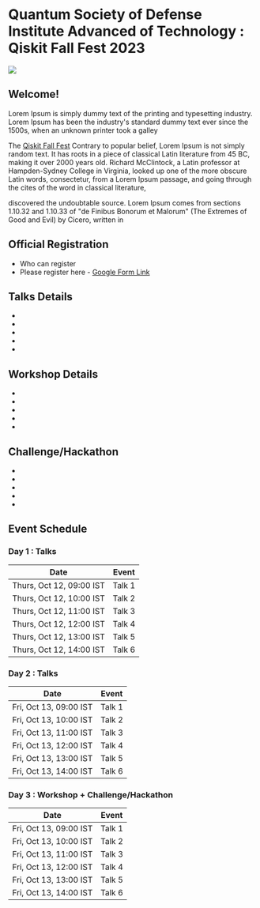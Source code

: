 # Quantum Society of Defense Institute Advanced of Technology : Qiskit Fall Fest 2023

<img src="https://github.com/yuvrajsingh05121999/QSoD-Qiskit_Fall_Fest_2023/assets/95167383/4f4a8065-60d9-4753-8f7b-33d406a556fc">

## Welcome!
Lorem Ipsum is simply dummy text of the printing and typesetting industry. Lorem Ipsum has been the industry's standard dummy text ever since the 1500s, when an unknown printer took a galley

The [Qiskit Fall Fest](https://medium.com/qiskit/you-are-invited-to-the-2023-qiskit-fall-fest-a0efc490f24a) Contrary to popular belief, Lorem Ipsum is not simply random text. It has roots in a piece of classical Latin literature from 45 BC, making it over 2000 years old. Richard McClintock, a Latin professor at Hampden-Sydney College in Virginia, looked up one of the more obscure Latin words, consectetur, from a Lorem Ipsum passage, and going through the cites of the word in classical literature, 

discovered the undoubtable source. Lorem Ipsum comes from sections 1.10.32 and 1.10.33 of "de Finibus Bonorum et Malorum" (The Extremes of Good and Evil) by Cicero, written in

## Official Registration

- Who can register
- Please register here - [Google Form Link](https://)

## Talks Details

-
-
-
-
-

## Workshop Details

-
-
-
-
-

## Challenge/Hackathon

-
-
-
-
-

## Event Schedule

### Day 1 : Talks
| Date | Event |
| --- | --- |
| Thurs, Oct 12, 09:00 IST | Talk 1 |
| Thurs, Oct 12, 10:00 IST | Talk 2 |
| Thurs, Oct 12, 11:00 IST | Talk 3 |
| Thurs, Oct 12, 12:00 IST | Talk 4 |
| Thurs, Oct 12, 13:00 IST | Talk 5 |
| Thurs, Oct 12, 14:00 IST | Talk 6 |

### Day 2 : Talks
| Date | Event |
| --- | --- |
| Fri, Oct 13, 09:00 IST | Talk 1 |
| Fri, Oct 13, 10:00 IST | Talk 2 |
| Fri, Oct 13, 11:00 IST | Talk 3 |
| Fri, Oct 13, 12:00 IST | Talk 4 |
| Fri, Oct 13, 13:00 IST | Talk 5 |
| Fri, Oct 13, 14:00 IST | Talk 6 |

### Day 3 : Workshop + Challenge/Hackathon
| Date | Event |
| --- | --- |
| Fri, Oct 13, 09:00 IST | Talk 1 |
| Fri, Oct 13, 10:00 IST | Talk 2 |
| Fri, Oct 13, 11:00 IST | Talk 3 |
| Fri, Oct 13, 12:00 IST | Talk 4 |
| Fri, Oct 13, 13:00 IST | Talk 5 |
| Fri, Oct 13, 14:00 IST | Talk 6 |



